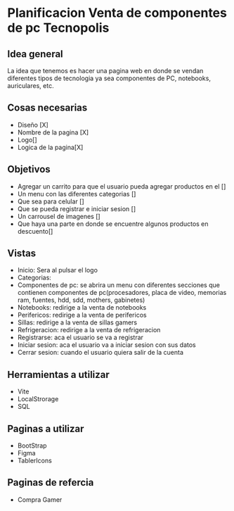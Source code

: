 # Planificacion Venta de componentes de pc Tecnopolis

## Idea general

La idea que tenemos es hacer una pagina web en donde se vendan diferentes tipos de tecnologia ya sea componentes de PC, notebooks, auriculares, etc. 

## Cosas necesarias

- Diseño [X]
- Nombre de la pagina [X]
- Logo[]
- Logica de la pagina[X]

## Objetivos

- Agregar un carrito para que el usuario pueda agregar productos en el []
- Un menu con las diferentes categorias []
- Que sea para celular []
- Que se pueda registrar e iniciar sesion []
- Un carrousel de imagenes []
- Que haya una parte en donde se encuentre algunos productos en descuento[]

## Vistas

- Inicio: Sera al pulsar el logo
- Categorias: 
- Componentes de pc: se abrira un menu con diferentes secciones que contienen componentes de pc(procesadores, placa de video, memorias ram, fuentes, hdd, sdd, mothers, gabinetes)
- Notebooks: redirige a la venta de notebooks
- Perifericos: redirige a la venta de perifericos
- Sillas: redirige a la venta de sillas gamers
- Refrigeracion: redirige a la venta de refrigeracion
- Registrarse: aca el usuario se va a registrar
- Iniciar sesion: aca el usuario va a iniciar sesion con sus datos
- Cerrar sesion: cuando el usuario quiera salir de la cuenta

## Herramientas a utilizar 

- Vite
- LocalStrorage
- SQL

## Paginas a utilizar

- BootStrap
- Figma
- TablerIcons

## Paginas de refercia

- Compra Gamer